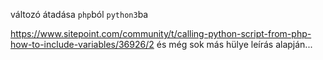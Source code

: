 változó átadása `php`ból `python3`ba

https://www.sitepoint.com/community/t/calling-python-script-from-php-how-to-include-variables/36926/2 és még sok más hülye leírás alapján...